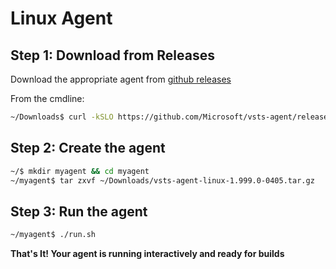 # Linux Agent

## Step 1: Download from Releases

Download the appropriate agent from [github releases](https://github.com/Microsoft/vsts-agent/releases)

From the cmdline:
```bash
~/Downloads$ curl -kSLO https://github.com/Microsoft/vsts-agent/releases/download/v0.7/vsts-agent-linux-1.999.0-0405.tar.gz
```

## Step 2: Create the agent

```bash
~/$ mkdir myagent && cd myagent
~/myagent$ tar zxvf ~/Downloads/vsts-agent-linux-1.999.0-0405.tar.gz
```

## Step 3: Run the agent

```bash
~/myagent$ ./run.sh
```

**That's It! Your agent is running interactively and ready for builds**  
